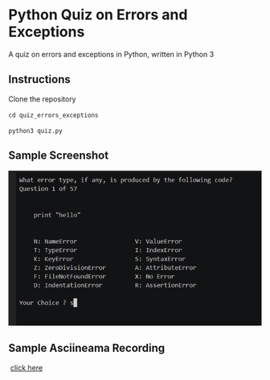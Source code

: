 # Python Quiz on Errors and Exceptions
A quiz on errors and exceptions in Python, written in Python 3 



## Instructions

Clone the repository

`cd quiz_errors_exceptions`

`python3 quiz.py`

## Sample Screenshot	

![pict](./png/quiz_errors_exceptions_examle_screen.png)



## Sample Asciineama Recording

​     [click here](https://asciinema.org/a/1g6yXEQYNoot14ZMDFYMrmhwW)

